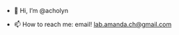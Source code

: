 - 👋 Hi, I’m @acholyn

- 📫 How to reach me: email! lab.amanda.ch@gmail.com

<!---
acholyn/acholyn is a ✨ special ✨ repository because its `README.md` (this file) appears on your GitHub profile.
You can click the Preview link to take a look at your changes.

- 👀 I’m interested in data analytics, particulary for biology, psychology and related fields. Also webdev.
- 🌱 I’m currently learning MATLAB
- 💞️ I’m looking to collaborate on webdev or something that uses MATLAB
--->
